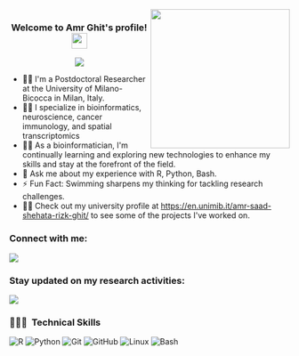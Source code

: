 
<img width="250" align="right" src="https://c.tenor.com/_DOBjnGspYAAAAAM/code-coding.gif">

<h3 align="center">
  Welcome to Amr Ghit's profile!
  <img src="https://media.giphy.com/media/hvRJCLFzcasrR4ia7z/giphy.gif" width="28">
</h3>

<!-- Typing SVG by DenverCoder1 - https://github.com/DenverCoder1/readme-typing-svg -->
<p align="center">
  <a href="https://github.com/DenverCoder1/readme-typing-svg"><img src="https://readme-typing-svg.herokuapp.com/?lines=Bioinformatician;Always%20learning%20new%20things&font=Fira%20Code&center=true&width=440&height=45&color=f75c7e&vCenter=true&size=22"></a>
</p> 

- 🤵🏻 I'm a Postdoctoral Researcher at the University of Milano-Bicocca in Milan, Italy.
- 👨‍🔬 I specialize in bioinformatics, neuroscience, cancer immunology, and spatial transcriptomics
- 👨‍💻 As a bioinformatician, I'm continually learning and exploring new technologies to enhance my skills and stay at the forefront of the field.
- 💬 Ask me about my experience with R, Python, Bash.
- ⚡ Fun Fact: Swimming sharpens my thinking for tackling research challenges.
- 👨‍💻 Check out my university profile at https://en.unimib.it/amr-saad-shehata-rizk-ghit/ to see some of the projects I've worked on.


### Connect with me:

<a href="https://www.linkedin.com/in/amr-ghit-333280364" target="_blank"><img src="https://img.shields.io/badge/-Amr%20Ghit-0077B5?style=for-the-badge&logo=Linkedin&logoColor=white"/></a>

### Stay updated on my research activities:
<a href="https://scholar.google.com/citations?user=CRUzeokAAAAJ&hl=en" target="_blank">
  <img src="https://img.shields.io/badge/-Amr%20Ghit-28a745?style=for-the-badge"/>
</a>




### 👩🏻‍💻 &nbsp;Technical Skills
![R](https://img.shields.io/badge/-R-276DC3?style=for-the-badge&logo=r&logoColor=white) 
![Python](https://img.shields.io/badge/-Python-3776AB?style=for-the-badge&logo=python&logoColor=white) 
![Git](https://img.shields.io/badge/-Git-F05032?style=for-the-badge&logo=git&logoColor=white) 
![GitHub](https://img.shields.io/badge/-GitHub-181717?style=for-the-badge&logo=github&logoColor=white) 
![Linux](https://img.shields.io/badge/-Linux-FCC624?style=for-the-badge&logo=linux&logoColor=black) 
![Bash](https://img.shields.io/badge/-Bash-4EAA25?style=for-the-badge&logo=gnu-bash&logoColor=white)




